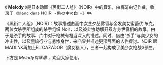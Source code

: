 

《 **Melody** 》是日本动画《黑街二人组》（NOIR）中的音乐，由梶浦由记作曲，收录于《blanc dans NOIR ～黒の中の白～》中。

  

《黑街二人组》（NOIR）：故事描述由高中女生夕丛雾香与金发美女蜜蕾优˙布克，两位女杀手所组成的杀手组织
Noir，以及彼此协助解开双方身世真相的故事。由于是杀手的故事、片中对于枪械有相当深入的描述。同时、借由“杀手”与美少女的冲击性，以及黑暗行业与悲惨身世，来凸显并描述更深层面的人性探讨。NOIR
跟MADLAX再加上EL CAZADOR（魔女猎人），三者一起构成了美少女枪战3部曲。

  

下方是 _Melody钢琴谱_ ，欢迎大家使用。


